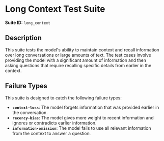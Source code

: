 # Long Context Test Suite

**Suite ID:** `long_context`

## Description

This suite tests the model's ability to maintain context and recall information over long conversations or large amounts of text. The test cases involve providing the model with a significant amount of information and then asking questions that require recalling specific details from earlier in the context.

## Failure Types

This suite is designed to catch the following failure types:

*   **`context-loss`**: The model forgets information that was provided earlier in the conversation.
*   **`recency-bias`**: The model gives more weight to recent information and ignores or contradicts earlier information.
*   **`information-omission`**: The model fails to use all relevant information from the context to answer a question.